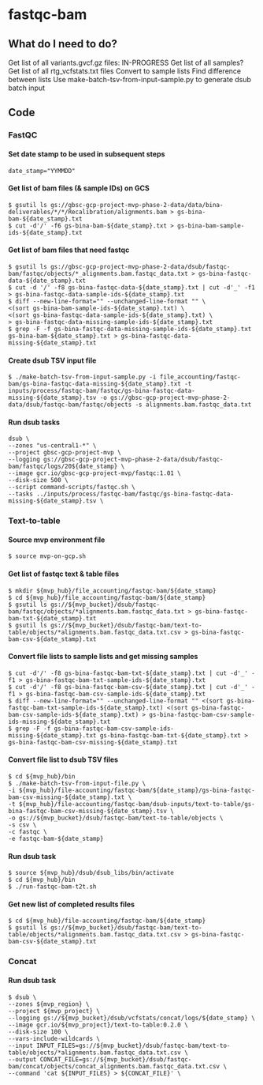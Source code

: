 # fastqc-bam
## What do I need to do?
Get list of all variants.gvcf.gz files: IN-PROGRESS
Get list of all samples?
Get list of all rtg_vcfstats.txt files
Convert to sample lists
Find difference between lists
Use make-batch-tsv-from-input-sample.py to generate dsub batch input
## Code
### FastQC


#### Set date stamp to be used in subsequent steps

```
date_stamp="YYMMDD"
```

#### Get list of bam files (& sample IDs) on GCS

```
$ gsutil ls gs://gbsc-gcp-project-mvp-phase-2-data/data/bina-deliverables/*/*/Recalibration/alignments.bam > gs-bina-bam-${date_stamp}.txt
$ cut -d'/' -f6 gs-bina-bam-${date_stamp}.txt > gs-bina-bam-sample-ids-${date_stamp}.txt
```

#### Get list of bam files that need fastqc

```
$ gsutil ls gs://gbsc-gcp-project-mvp-phase-2-data/dsub/fastqc-bam/fastqc/objects/*_alignments.bam.fastqc_data.txt > gs-bina-fastqc-data-${date_stamp}.txt
$ cut -d '/' -f8 gs-bina-fastqc-data-${date_stamp}.txt | cut -d'_' -f1 > gs-bina-fastqc-data-sample-ids-${date_stamp}.txt
$ diff --new-line-format="" --unchanged-line-format "" \
<(sort gs-bina-bam-sample-ids-${date_stamp}.txt) \
<(sort gs-bina-fastqc-data-sample-ids-${date_stamp}.txt) \
> gs-bina-fastqc-data-missing-sample-ids-${date_stamp}.txt
$ grep -F -f gs-bina-fastqc-data-missing-sample-ids-${date_stamp}.txt gs-bina-bam-${date_stamp}.txt > gs-bina-fastqc-data-missing-${date_stamp}.txt
```

#### Create dsub TSV input file

```
$ ./make-batch-tsv-from-input-sample.py -i file_accounting/fastqc-bam/gs-bina-fastqc-data-missing-${date_stamp}.txt -t inputs/process/fastqc-bam/fastqc/gs-bina-fastqc-data-missing-${date_stamp}.tsv -o gs://gbsc-gcp-project-mvp-phase-2-data/dsub/fastqc-bam/fastqc/objects -s alignments.bam.fastqc_data.txt
```

#### Run dsub tasks

```
dsub \
--zones "us-central1-*" \
--project gbsc-gcp-project-mvp \
--logging gs://gbsc-gcp-project-mvp-phase-2-data/dsub/fastqc-bam/fastqc/logs/20${date_stamp} \
--image gcr.io/gbsc-gcp-project-mvp/fastqc:1.01 \
--disk-size 500 \
--script command-scripts/fastqc.sh \
--tasks ../inputs/process/fastqc-bam/fastqc/gs-bina-fastqc-data-missing-${date_stamp}.tsv \
```

### Text-to-table

#### Source mvp environment file
```
$ source mvp-on-gcp.sh
```

#### Get list of fastqc text & table files
```
$ mkdir ${mvp_hub}/file_accounting/fastqc-bam/${date_stamp}
$ cd ${mvp_hub}/file_accounting/fastqc-bam/${date_stamp}
$ gsutil ls gs://${mvp_bucket}/dsub/fastqc-bam/fastqc/objects/*alignments.bam.fastqc_data.txt > gs-bina-fastqc-bam-txt-${date_stamp}.txt
$ gsutil ls gs://${mvp_bucket}/dsub/fastqc-bam/text-to-table/objects/*alignments.bam.fastqc_data.txt.csv > gs-bina-fastqc-bam-csv-${date_stamp}.txt
```


#### Convert file lists to sample lists and get missing samples
```
$ cut -d'/' -f8 gs-bina-fastqc-bam-txt-${date_stamp}.txt | cut -d'_' -f1 > gs-bina-fastqc-bam-txt-sample-ids-${date_stamp}.txt
$ cut -d'/' -f8 gs-bina-fastqc-bam-csv-${date_stamp}.txt | cut -d'_' -f1 > gs-bina-fastqc-bam-csv-sample-ids-${date_stamp}.txt
$ diff --new-line-format="" --unchanged-line-format "" <(sort gs-bina-fastqc-bam-txt-sample-ids-${date_stamp}.txt) <(sort gs-bina-fastqc-bam-csv-sample-ids-${date_stamp}.txt) > gs-bina-fastqc-bam-csv-sample-ids-missing-${date_stamp}.txt
$ grep -F -f gs-bina-fastqc-bam-csv-sample-ids-missing-${date_stamp}.txt gs-bina-fastqc-bam-txt-${date_stamp}.txt > gs-bina-fastqc-bam-csv-missing-${date_stamp}.txt
````

#### Convert file list to dsub TSV files
```
$ cd ${mvp_hub}/bin
$ ./make-batch-tsv-from-input-file.py \
-i ${mvp_hub}/file-accounting/fastqc-bam/${date_stamp}/gs-bina-fastqc-bam-csv-missing-${date_stamp}.txt \
-t ${mvp_hub}/file-accounting/fastqc-bam/dsub-inputs/text-to-table/gs-bina-fastqc-bam-csv-missing-${date_stamp}.tsv \
-o gs://${mvp_bucket}/dsub/fastqc-bam/text-to-table/objects \
-s csv \
-c fastqc \
-e fastqc-bam-${date_stamp}
```

#### Run dsub task
```
$ source ${mvp_hub}/dsub/dsub_libs/bin/activate
$ cd ${mvp_hub}/bin
$ ./run-fastqc-bam-t2t.sh
```

#### Get new list of completed results files
```
$ cd ${mvp_hub}/file-accounting/fastqc-bam/${date_stamp}
$ gsutil ls gs://${mvp_bucket}/dsub/fastqc-bam/text-to-table/objects/*alignments.bam.fastqc_data.txt.csv > gs-bina-fastqc-bam-csv-${date_stamp}.txt
```

### Concat

#### Run dsub task
```
$ dsub \
--zones ${mvp_region} \
--project ${mvp_project} \
--logging gs://${mvp_bucket}/dsub/vcfstats/concat/logs/${date_stamp} \
--image gcr.io/${mvp_project}/text-to-table:0.2.0 \
--disk-size 100 \
--vars-include-wildcards \
--input INPUT_FILES=gs://${mvp_bucket}/dsub/fastqc-bam/text-to-table/objects/*alignments.bam.fastqc_data.txt.csv \
--output CONCAT_FILE=gs://${mvp_bucket}/dsub/fastqc-bam/concat/objects/concat_alignments.bam.fastqc_data.txt.csv \
--command 'cat ${INPUT_FILES} > ${CONCAT_FILE}' \
```
